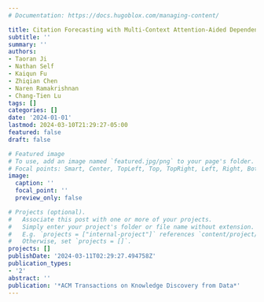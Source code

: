 ```yaml
---
# Documentation: https://docs.hugoblox.com/managing-content/

title: Citation Forecasting with Multi-Context Attention-Aided Dependency Modeling
subtitle: ''
summary: ''
authors:
- Taoran Ji
- Nathan Self
- Kaiqun Fu
- Zhiqian Chen
- Naren Ramakrishnan
- Chang-Tien Lu
tags: []
categories: []
date: '2024-01-01'
lastmod: 2024-03-10T21:29:27-05:00
featured: false
draft: false

# Featured image
# To use, add an image named `featured.jpg/png` to your page's folder.
# Focal points: Smart, Center, TopLeft, Top, TopRight, Left, Right, BottomLeft, Bottom, BottomRight.
image:
  caption: ''
  focal_point: ''
  preview_only: false

# Projects (optional).
#   Associate this post with one or more of your projects.
#   Simply enter your project's folder or file name without extension.
#   E.g. `projects = ["internal-project"]` references `content/project/deep-learning/index.md`.
#   Otherwise, set `projects = []`.
projects: []
publishDate: '2024-03-11T02:29:27.494758Z'
publication_types:
- '2'
abstract: ''
publication: '*ACM Transactions on Knowledge Discovery from Data*'
---
```


